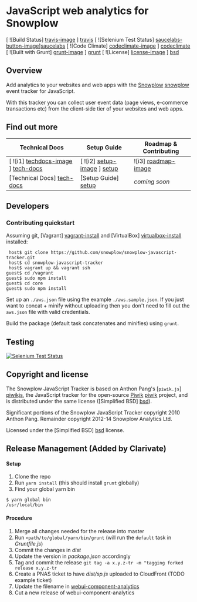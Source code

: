 # JavaScript web analytics for Snowplow

[ ![Build Status] [travis-image] ] [travis]
[ ![Selenium Test Status] [saucelabs-button-image]][saucelabs]
[ ![Code Climate] [codeclimate-image] ] [codeclimate]
[ ![Built with Grunt] [grunt-image] ] [grunt]
[ ![License] [license-image] ] [bsd]

## Overview

Add analytics to your websites and web apps with the [Snowplow] [snowplow] event tracker for JavaScript.

With this tracker you can collect user event data (page views, e-commerce transactions etc) from the client-side tier of your websites and web apps.

## Find out more

| Technical Docs              | Setup Guide           | Roadmap & Contributing               |         
|-----------------------------|-----------------------|--------------------------------------|
| [ ![i1] [techdocs-image] ] [tech-docs]      | [ ![i2] [setup-image] ] [setup]   | ![i3] [roadmap-image]                |
| [Technical Docs] [tech-docs] | [Setup Guide] [setup] | _coming soon_                        |


## Developers

### Contributing quickstart

Assuming git, [Vagrant] [vagrant-install] and [VirtualBox] [virtualbox-install] installed:

```
 host$ git clone https://github.com/snowplow/snowplow-javascript-tracker.git
 host$ cd snowplow-javascript-tracker
 host$ vagrant up && vagrant ssh
guest$ cd /vagrant
guest$ sudo npm install
guest$ cd core
guest$ sudo npm install
```

Set up an `./aws.json` file using the example `./aws.sample.json`. If you just want to concat + minify without uploading then you don't need to fill out the `aws.json` file with valid credentials.

Build the package (default task concatenates and minifies) using `grunt`.

## Testing

[ ![Selenium Test Status][saucelabs-matrix-image]][saucelabs]

## Copyright and license

The Snowplow JavaScript Tracker is based on Anthon Pang's [`piwik.js`] [piwikjs], the JavaScript tracker for the open-source [Piwik] [piwik] project, and is distributed under the same license ([Simplified BSD] [bsd]).

Significant portions of the Snowplow JavaScript Tracker copyright 2010 Anthon Pang. Remainder copyright 2012-14 Snowplow Analytics Ltd.

Licensed under the [Simplified BSD] [bsd] license.

[snowplow]: http://snowplowanalytics.com/

[vagrant-install]: http://docs.vagrantup.com/v2/installation/index.html
[virtualbox-install]: https://www.virtualbox.org/wiki/Downloads

[piwik]: http://piwik.org/
[piwikjs]: https://github.com/piwik/piwik/blob/master/js/piwik.js
[piwikphp]: https://github.com/piwik/piwik/blob/master/piwik.php
[bsd]: http://www.opensource.org/licenses/bsd-license.php 
[integrating]: /snowplow/snowplow/blob/master/docs/03_integrating_snowplowjs.md
[selfhosting]: /snowplow/snowplow/blob/master/docs/04_selfhosting_snowplow.md
[setup]: https://github.com/snowplow/snowplow/wiki/javascript-tracker-setup
[integrating-js-on-website]: https://github.com/snowplow/snowplow/wiki/integrating-javascript-tags-onto-your-website
[tech-docs]: https://github.com/snowplow/snowplow/wiki/javascript-tracker
[techdocs-image]: https://d3i6fms1cm1j0i.cloudfront.net/github/images/techdocs.png
[setup-image]: https://d3i6fms1cm1j0i.cloudfront.net/github/images/setup.png
[roadmap-image]: https://d3i6fms1cm1j0i.cloudfront.net/github/images/roadmap.png
[grunt-image]: https://cdn.gruntjs.com/builtwith.png
[grunt]: http://gruntjs.com/
[travis-image]: https://travis-ci.org/snowplow/snowplow-javascript-tracker.png?branch=master
[travis]: http://travis-ci.org/snowplow/snowplow-javascript-tracker
[codeclimate-image]: https://codeclimate.com/github/snowplow/snowplow-javascript-tracker.png
[codeclimate]: https://codeclimate.com/github/snowplow/snowplow-javascript-tracker      
[saucelabs]: https://saucelabs.com/u/snowplow
[saucelabs-button-image]: https://saucelabs.com/buildstatus/snowplow
[saucelabs-matrix-image]: https://saucelabs.com/browser-matrix/snowplow.svg
[license-image]: http://img.shields.io/badge/license-simplified--bsd-blue.svg?style=flat

## Release Management (Added by Clarivate)
#### Setup
1. Clone the repo
1. Run `yarn install` (this should install `grunt` globally)
1. Find your global yarn bin
```shell
$ yarn global bin
/usr/local/bin
```

#### Procedure
1. Merge all changes needed for the release into master
1. Run `<path/to/global/yarn/bin/grunt` (will run the `default` task in _Gruntfile.js_)
1. Commit the changes in _dist_
1. Update the version in _package.json_ accordingly
1. Tag and commit the release `git tag -a x.y.z-tr -m "tagging forked release x.y.z-tr`
1. Create a PNAS ticket to have _dist/sp.js_ uploaded to CloudFront (TODO example ticket)
1. Update the filename in [webui-component-analytics](https://github.com/ThomsonReuters-IPS/webui-component-analytics/blob/master/src/modules/analytics/run/analytics-run.js#L44)
1. Cut a new release of webui-component-analytics